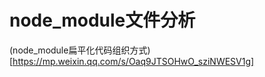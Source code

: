 <!--
 * @Author: TerryMin
 * @Date: 2022-06-09 10:36:02
 * @LastEditors: TerryMin
 * @LastEditTime: 2022-06-09 10:42:05
 * @Description: file not
-->

# node_module文件分析

(node_module扁平化代码组织方式)[https://mp.weixin.qq.com/s/Oaq9JTSOHwO_sziNWESV1g]